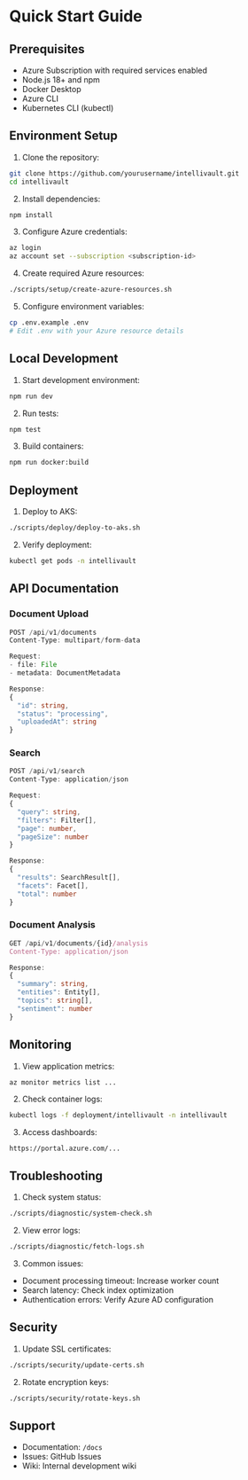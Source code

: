 # Quick Start Guide

## Prerequisites
- Azure Subscription with required services enabled
- Node.js 18+ and npm
- Docker Desktop
- Azure CLI
- Kubernetes CLI (kubectl)

## Environment Setup

1. Clone the repository:
```bash
git clone https://github.com/yourusername/intellivault.git
cd intellivault
```

2. Install dependencies:
```bash
npm install
```

3. Configure Azure credentials:
```bash
az login
az account set --subscription <subscription-id>
```

4. Create required Azure resources:
```bash
./scripts/setup/create-azure-resources.sh
```

5. Configure environment variables:
```bash
cp .env.example .env
# Edit .env with your Azure resource details
```

## Local Development

1. Start development environment:
```bash
npm run dev
```

2. Run tests:
```bash
npm test
```

3. Build containers:
```bash
npm run docker:build
```

## Deployment

1. Deploy to AKS:
```bash
./scripts/deploy/deploy-to-aks.sh
```

2. Verify deployment:
```bash
kubectl get pods -n intellivault
```

## API Documentation

### Document Upload
```typescript
POST /api/v1/documents
Content-Type: multipart/form-data

Request:
- file: File
- metadata: DocumentMetadata

Response:
{
  "id": string,
  "status": "processing",
  "uploadedAt": string
}
```

### Search
```typescript
POST /api/v1/search
Content-Type: application/json

Request:
{
  "query": string,
  "filters": Filter[],
  "page": number,
  "pageSize": number
}

Response:
{
  "results": SearchResult[],
  "facets": Facet[],
  "total": number
}
```

### Document Analysis
```typescript
GET /api/v1/documents/{id}/analysis
Content-Type: application/json

Response:
{
  "summary": string,
  "entities": Entity[],
  "topics": string[],
  "sentiment": number
}
```

## Monitoring

1. View application metrics:
```bash
az monitor metrics list ...
```

2. Check container logs:
```bash
kubectl logs -f deployment/intellivault -n intellivault
```

3. Access dashboards:
```
https://portal.azure.com/...
```

## Troubleshooting

1. Check system status:
```bash
./scripts/diagnostic/system-check.sh
```

2. View error logs:
```bash
./scripts/diagnostic/fetch-logs.sh
```

3. Common issues:
- Document processing timeout: Increase worker count
- Search latency: Check index optimization
- Authentication errors: Verify Azure AD configuration

## Security

1. Update SSL certificates:
```bash
./scripts/security/update-certs.sh
```

2. Rotate encryption keys:
```bash
./scripts/security/rotate-keys.sh
```

## Support
- Documentation: `/docs`
- Issues: GitHub Issues
- Wiki: Internal development wiki